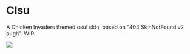# CIsu
A Chicken Invaders themed osu! skin, based on "404 SkinNotFound v2 augh". WIP.

![](https://media.discordapp.net/attachments/294516698797703169/1063938815502336080/image.png)
